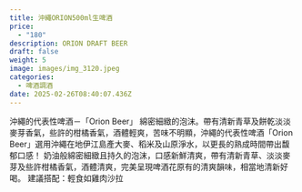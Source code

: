 ```yaml
---
title: 沖繩ORION500ml生啤酒
price:
  - "180"
description: ORION DRAFT BEER
draft: false
weight: 5
image: images/img_3120.jpeg
categories:
  - 啤酒調酒
date: 2025-02-26T08:40:07.436Z
---
```

沖繩的代表性啤酒－「Orion Beer」 綿密細緻的泡沫。帶有清新青草及餅乾淡淡麥芽香氣，些許的柑橘香氣，酒體輕爽，苦味不明顯，沖繩的代表性啤酒「Orion Beer」選用沖繩在地伊江島產大麥、稻米及山原淨水，以更長的熟成時間帶出馥郁口感！  奶油般綿密細緻且持久的泡沫，口感新鮮清爽，帶有清新青草、淡淡麥芽及些許柑橘香氣，酒體清爽，完美呈現啤酒花原有的清爽韻味，相當地清新好喝。  建議搭配：輕食如雞肉沙拉